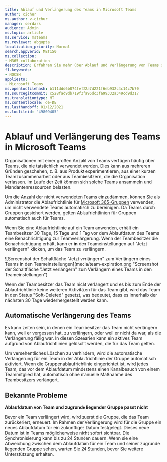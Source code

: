 ```yaml
---
title: Ablauf und Verlängerung des Teams in Microsoft Teams
author: cichur
ms.author: v-cichur
manager: serdars
audience: Admin
ms.topic: article
ms.service: msteams
ms.reviewer: abgupta
localization_priority: Normal
search.appverid: MET150
ms.collection:
- M365-collaboration
description: Erfahren Sie mehr über Ablauf und Verlängerung von Teams sowie über die Verwendung der Ablaufrichtlinie für Microsoft 365-Gruppen, um nicht verwendete Teams in Microsoft Teams automatisch zu bereinigen.
f1.keywords:
- NOCSH
appliesto:
- Microsoft Teams
ms.openlocfilehash: b111ddd6b874fef22a7d221f6eb932c4c14c7b70
ms.sourcegitcommit: c528fad9db719f3fa96dc3fa99332a349cd9d317
ms.translationtype: MT
ms.contentlocale: de-DE
ms.lasthandoff: 01/12/2021
ms.locfileid: "49809405"
---
```

# <a name="team-expiration-and-renewal-in-microsoft-teams"></a>Ablauf und Verlängerung des Teams in Microsoft Teams

Organisationen mit einer großen Anzahl von Teams verfügen häufig über Teams, die nie tatsächlich verwendet werden. Dies kann aus mehreren Gründen geschehen, z. B. aus Produkt experimentieren, aus einer kurzen Teamzusammenarbeit oder aus Teambesitzern, die die Organisation verlassen. Im Laufe der Zeit können sich solche Teams ansammeln und Mandantenressourcen belasten.  

Um die Anzahl der nicht verwendeten Teams einzudämmen, können Sie als Administrator die Ablaufrichtlinie für [Microsoft 365-Gruppen](https://docs.microsoft.com/microsoft-365/admin/create-groups/office-365-groups-expiration-policy) verwenden, um nicht verwendete Teams automatisch zu bereinigen. Da Teams durch Gruppen gesichert werden, gelten Ablaufrichtlinien für Gruppen automatisch auch für Teams.

Wenn Sie eine Ablaufrichtlinie auf ein Team anwenden, erhält ein Teambesitzer 30 Tage, 15 Tage und 1 Tag vor dem Ablaufdatum des Teams eine Benachrichtigung zur Teamverlängerung. Wenn der Teambesitzer die Benachrichtigung erhält, kann er **in** den Teameinstellungen auf "Jetzt verlängern" klicken, um das Team zu verlängern.

![Screenshot der Schaltfläche "Jetzt verlängern" zum Verlängern eines Teams in den Teameinstellungen](media/team-expiration.png "Screenshot der Schaltfläche "Jetzt verlängern" zum Verlängern eines Teams in den Teameinstellungen")

Wenn der Teambesitzer das Team nicht verlängert und es bis zum Ende der Ablaufrichtlinie keine weiteren Aktivitäten für das Team gibt, wird das Team in den Status "Soft-Deleted" gesetzt, was bedeutet, dass es innerhalb der nächsten 30 Tage wiederhergestellt werden kann.

## <a name="team-auto-renewal"></a>Automatische Verlängerung des Teams

Es kann zeiten sein, in denen ein Teambesitzer das Team nicht verlängern kann, weil er vergessen hat, zu verlängern, oder weil er nicht da war, als die Verlängerung fällig war. In diesen Szenarien kann ein aktives Team aufgrund von Ablaufrichtlinien gelöscht werden, die für das Team gelten.  

Um versehentliches Löschen zu verhindern, wird die automatische Verlängerung für ein Team in der Ablaufrichtlinie der Gruppe automatisch aktiviert. Wenn die Gruppenablaufrichtlinie eingerichtet ist, wird jedes Team, das vor dem Ablaufdatum mindestens einen Kanalbesuch von einem Teammitglied hat, automatisch ohne manuelle Maßnahme des Teambesitzers verlängert.

## <a name="known-issues"></a>Bekannte Probleme

**Ablaufdatum von Team und zugrunde liegender Gruppe passt nicht**

Bevor ein Team verlängert wird, wird zuerst die Gruppe, die das Team zurückeriert, erneuert. Im Rahmen der Verlängerung wird für die Gruppe ein neues Ablaufdatum für ein zukünftiges Datum festgelegt. Dieses neue Datum ist in Teams möglicherweise nicht sofort sichtbar. Die Synchronisierung kann bis zu 24 Stunden dauern. Wenn sie eine Abweichung zwischen dem Ablaufdatum für ein Team und seiner zugrunde liegenden Gruppe sehen, warten Sie 24 Stunden, bevor Sie weitere Unterstützung erhalten.
